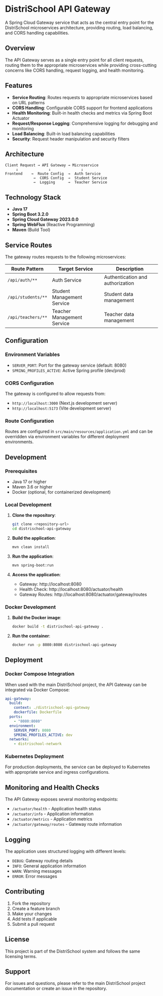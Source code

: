 # DistriSchool API Gateway

A Spring Cloud Gateway service that acts as the central entry point for the DistriSchool microservices architecture, providing routing, load balancing, and CORS handling capabilities.

## Overview

The API Gateway serves as a single entry point for all client requests, routing them to the appropriate microservices while providing cross-cutting concerns like CORS handling, request logging, and health monitoring.

## Features

- **Service Routing**: Routes requests to appropriate microservices based on URL patterns
- **CORS Handling**: Configurable CORS support for frontend applications
- **Health Monitoring**: Built-in health checks and metrics via Spring Boot Actuator
- **Request/Response Logging**: Comprehensive logging for debugging and monitoring
- **Load Balancing**: Built-in load balancing capabilities
- **Security**: Request header manipulation and security filters

## Architecture

```
Client Request → API Gateway → Microservice
     ↓              ↓              ↓
Frontend    →  Route Config  →  Auth Service
             →  CORS Config  →  Student Service
             →  Logging      →  Teacher Service
```

## Technology Stack

- **Java 17**
- **Spring Boot 3.2.0**
- **Spring Cloud Gateway 2023.0.0**
- **Spring WebFlux** (Reactive Programming)
- **Maven** (Build Tool)

## Service Routes

The gateway routes requests to the following microservices:

| Route Pattern | Target Service | Description |
|---------------|----------------|-------------|
| `/api/auth/**` | Auth Service | Authentication and authorization |
| `/api/students/**` | Student Management Service | Student data management |
| `/api/teachers/**` | Teacher Management Service | Teacher data management |

## Configuration

### Environment Variables

- `SERVER_PORT`: Port for the gateway service (default: 8080)
- `SPRING_PROFILES_ACTIVE`: Active Spring profile (dev/prod)

### CORS Configuration

The gateway is configured to allow requests from:
- `http://localhost:3000` (Next.js development server)
- `http://localhost:5173` (Vite development server)

### Route Configuration

Routes are configured in `src/main/resources/application.yml` and can be overridden via environment variables for different deployment environments.

## Development

### Prerequisites

- Java 17 or higher
- Maven 3.6 or higher
- Docker (optional, for containerized development)

### Local Development

1. **Clone the repository**:
   ```bash
   git clone <repository-url>
   cd distrischool-api-gateway
   ```

2. **Build the application**:
   ```bash
   mvn clean install
   ```

3. **Run the application**:
   ```bash
   mvn spring-boot:run
   ```

4. **Access the application**:
   - Gateway: http://localhost:8080
   - Health Check: http://localhost:8080/actuator/health
   - Gateway Routes: http://localhost:8080/actuator/gateway/routes

### Docker Development

1. **Build the Docker image**:
   ```bash
   docker build -t distrischool-api-gateway .
   ```

2. **Run the container**:
   ```bash
   docker run -p 8080:8080 distrischool-api-gateway
   ```

## Deployment

### Docker Compose Integration

When used with the main DistriSchool project, the API Gateway can be integrated via Docker Compose:

```yaml
api-gateway:
  build:
    context: ./distrischool-api-gateway
    dockerfile: Dockerfile
  ports:
    - "8080:8080"
  environment:
    SERVER_PORT: 8080
    SPRING_PROFILES_ACTIVE: dev
  networks:
    - distrischool-network
```

### Kubernetes Deployment

For production deployments, the service can be deployed to Kubernetes with appropriate service and ingress configurations.

## Monitoring and Health Checks

The API Gateway exposes several monitoring endpoints:

- `/actuator/health` - Application health status
- `/actuator/info` - Application information
- `/actuator/metrics` - Application metrics
- `/actuator/gateway/routes` - Gateway route information

## Logging

The application uses structured logging with different levels:

- `DEBUG`: Gateway routing details
- `INFO`: General application information
- `WARN`: Warning messages
- `ERROR`: Error messages

## Contributing

1. Fork the repository
2. Create a feature branch
3. Make your changes
4. Add tests if applicable
5. Submit a pull request

## License

This project is part of the DistriSchool system and follows the same licensing terms.

## Support

For issues and questions, please refer to the main DistriSchool project documentation or create an issue in the repository.







